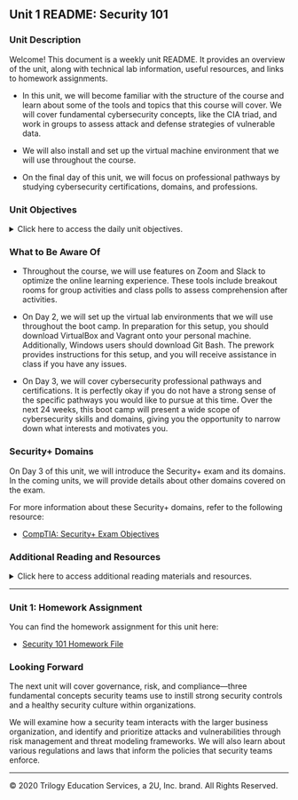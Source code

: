 ## Unit 1 README: Security 101

### Unit Description

Welcome! This document is a weekly unit README. It provides an overview of the unit, along with technical lab information, useful resources, and links to homework assignments. 

- In this unit, we will become familiar with the structure of the course and learn about some of the tools and topics that this course will cover. We will cover fundamental cybersecurity concepts, like the CIA triad, and work in groups to assess attack and defense strategies of vulnerable data. 

- We will also install and set up the virtual machine environment that we will use throughout the course. 

- On the final day of this unit, we will focus on professional pathways by studying cybersecurity certifications, domains, and professions.


### Unit Objectives 

<details>
    <summary>Click here to access the daily unit objectives.</summary>

  <br>

- **Day 1:** The Cybersecurity Mindset

    - Explain the course structure and general direction of the program.

    - Recognize the high-level security strategies and tools that we will cover in class.

    - Define cybersecurity as the assessment of threats and the mitigation of risk.

    - Define the CIA triad and its elements.


- **Day 2:** Attacking and Defending

    - List different types of user, web, server, and database cybersecurity attacks.

    - Identify risk mitigation plan frameworks for user, web, server, and database cybersecurity attacks.

    - Set up a virtual machine lab environment that you will use throughout the course.


- **Day 3:** Surveying the Cyberspace

    - Consider roles and career pathways within the cybersecurity space.

    - Examine the landscape of certifications available to security professionals.

    - Explore what the Security+ exam is and which infosec pathways benefit from the certification.


</details>


### What to Be Aware Of

- Throughout the course, we will use features on Zoom and Slack to optimize the online learning experience. These tools include breakout rooms for group activities and class polls to assess comprehension after activities. 

- On Day 2, we will set up the virtual lab environments that we will use throughout the boot camp. In preparation for this setup, you should download VirtualBox and Vagrant onto your personal machine. Additionally, Windows users should download Git Bash. The prework provides instructions for this setup, and you will receive assistance in class if you have any issues. 

- On Day 3, we will cover cybersecurity professional pathways and certifications. It is perfectly okay if you do not have a strong sense of the specific pathways you would like to pursue at this time. Over the next 24 weeks, this boot camp will present a wide scope of cybersecurity skills and domains, giving you the opportunity to narrow down what interests and motivates you.


### Security+ Domains

On Day 3 of this unit, we will introduce the Security+ exam and its domains. In the coming units, we will provide details about other domains covered on the exam. 

For more information about these Security+ domains, refer to the following resource: 
- [CompTIA: Security+ Exam Objectives](https://comptiacdn.azureedge.net/webcontent/docs/default-source/exam-objectives/comptia-security-sy0-601-exam-objectives-(2-0).pdf?sfvrsn=8c5889ff_2)


### Additional Reading and Resources

<details> 
<summary> Click here to access additional reading materials and resources. </summary>
</br>

These are the optional, recommended resources to supplement the concepts covered in this unit: 

- :books: [bsi: Glossary of Cybersecurity Terms](https://www.bsigroup.com/en-GB/Cyber-Security/Glossary-of-cyber-security-terms/)



- **Day 1 Resources**

    - [Overview of the Course Lab Environment](https://docs.google.com/document/d/1SGzZHWmxZY76cGzYzOhGsmmuOeVAH2nvQDQY3r9PGXw/edit)
 
- **Day 2 Resources**

    - [Cisco: What Are the Most Common Cyber Attacks?](https://www.cisco.com/c/en/us/products/security/common-cyberattacks.html)


- **Day 3 Resources**

    - [Cyber Seek: Cybersecurity Career Pathway](https://www.cyberseek.org/pathway.html)

    - [Wikipedia: Computer Security Certifications](https://en.wikipedia.org/wiki/List_of_computer_security_certifications)


</details>

---

### Unit 1: Homework Assignment

You can find the homework assignment for this unit here: 

- [Security 101 Homework File](../01-Cybersecurity-101/2-Homework/Unsolved/)


### Looking Forward 

The next unit will cover governance, risk, and compliance—three fundamental concepts security teams use to instill strong security controls and a healthy security culture within organizations. 

We will examine how a security team interacts with the larger business organization, and identify and prioritize attacks and vulnerabilities through risk management and threat modeling frameworks. We will also learn about various regulations and laws that inform the policies that security teams enforce. 


---


© 2020 Trilogy Education Services, a 2U, Inc. brand. All Rights Reserved.    
